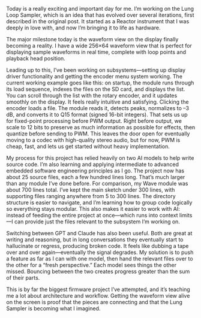 Today is a really exciting and important day for me. I’m working on the Lung Loop Sampler, which is an idea that has evolved over several iterations, first described in the original post. It started as a Reactor instrument that I was deeply in love with, and now I’m bringing it to life as hardware.

The major milestone today is the waveform view on the display finally becoming a reality. I have a wide 256×64 waveform view that is perfect for displaying sample waveforms in real time, complete with loop points and playback head position.

Leading up to this, I’ve been working on subsystems—setting up display driver functionality and getting the encoder menu system working. The current working example goes like this: on startup, the module runs through its load sequence, indexes the files on the SD card, and displays the list. You can scroll through the list with the rotary encoder, and it updates smoothly on the display. It feels really intuitive and satisfying. Clicking the encoder loads a file. The module reads it, detects peaks, normalizes to –3 dB, and converts it to Q15 format (signed 16-bit integers). That sets us up for fixed-point processing before PWM output. Right before output, we scale to 12 bits to preserve as much information as possible for effects, then quantize before sending to PWM. This leaves the door open for eventually moving to a codec with high-quality stereo audio, but for now, PWM is cheap, fast, and lets us get started without heavy implementation.

My process for this project has relied heavily on two AI models to help write source code. I’m also learning and applying intermediate to advanced embedded software engineering principles as I go. The project now has about 25 source files, each a few hundred lines long. That’s much larger than any module I’ve done before. For comparison, my Wave module was about 700 lines total. I’ve kept the main sketch under 300 lines, with supporting files ranging anywhere from 5 to 300 lines. The directory structure is easier to navigate, and I’m learning how to group code logically so everything stays modular. This also makes it easier to work with AI: instead of feeding the entire project at once—which runs into context limits—I can provide just the files relevant to the subsystem I’m working on.

Switching between GPT and Claude has also been useful. Both are great at writing and reasoning, but in long conversations they eventually start to hallucinate or regress, producing broken code. It feels like dubbing a tape over and over again—eventually the signal degrades. My solution is to push a feature as far as I can with one model, then hand the relevant files over to the other for a “fresh perspective.” Each model sees things the other missed. Bouncing between the two creates progress greater than the sum of their parts.

This is by far the biggest firmware project I’ve attempted, and it’s teaching me a lot about architecture and workflow. Getting the waveform view alive on the screen is proof that the pieces are connecting and that the Lung Sampler is becoming what I imagined.